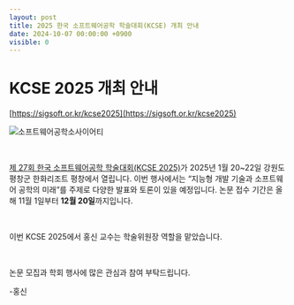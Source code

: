 ```yaml
---
layout: post
title: 2025 한국 소프트웨어공학 학술대회(KCSE) 개최 안내
date: 2024-10-07 00:00:00 +0900
visible: 0
---
```


# KCSE 2025 개최 안내

[https://sigsoft.or.kr/kcse2025](https://sigsoft.or.kr/kcse2025)
<br/>

![소프트웨어공학소사이어티](https://sigsoft.or.kr/wp-content/uploads/2016/11/cropped-SES_logo_2014_wobg-e1481959667547.png)

<br/>

[제 27회 한국 소프트웨어공학 학술대회(KCSE 2025)](https://sigsoft.or.kr/kcse2025/)가 2025년 1월 20~22일 강원도 평창군 한화리조트 평창에서 열립니다.
이번 행사에서는 “지능형 개발 기술과 소프트웨어 공학의 미래”를 주제로 다양한 발표와 토론이 있을 예정입니다. 
논문 접수 기간은 올해 11월 1일부터 **12월 20일**까지입니다.

<br/>

이번 KCSE 2025에서 홍신 교수는 학술위원장 역할을 맡았습니다.

<br/>

논문 모집과 학회 행사에 많은 관심과 참여 부탁드립니다.


-홍신
